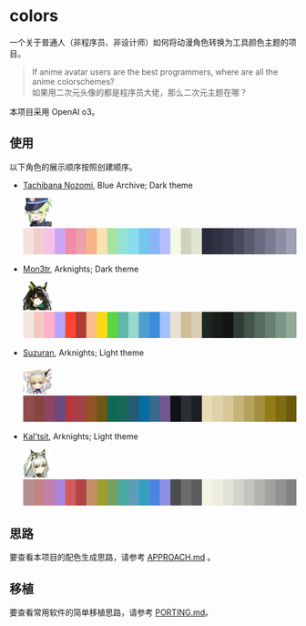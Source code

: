 # colors

一个关于普通人（非程序员、非设计师）如何将动漫角色转换为工具颜色主题的项目。

> If anime avatar users are the best programmers, where are all the anime colorschemes? \
> 如果用二次元头像的都是程序员大佬，那么二次元主题在哪？

本项目采用 OpenAI o3。

## 使用

以下角色的展示顺序按照创建顺序。

- [Tachibana Nozomi](<themes/nozomi_(blue_archive)/README.md>), Blue Archive; Dark theme

  [![nozomi-icon](<themes/nozomi_(blue_archive)/assets/icon.png>)![nozomi-strip.png](<themes/nozomi_(blue_archive)/assets/strip.png>)](<themes/nozomi_(blue_archive)/README.md>)

- [Mon3tr](<themes/mon3tr_(arknights)/README.md>), Arknights; Dark theme

  [![mon3tr-icon](<themes/mon3tr_(arknights)/assets/icon.png>)![mon3tr-strip.png](<themes/mon3tr_(arknights)/assets/strip.png>)](<themes/mon3tr_(arknights)/README.md>)

- [Suzuran](<themes/suzuran_(arknights)/README.md>), Arknights; Light theme

  [![suzuran-icon](<themes/suzuran_(arknights)/assets/icon.png>)![suzuran-strip.png](<themes/suzuran_(arknights)/assets/strip.png>)](<themes/suzuran_(arknights)/README.md>)

- [Kal'tsit](<themes/kal'tsit_(arknights)/README.md>), Arknights; Light theme

  [![kal'tsit-icon](<themes/kal'tsit_(arknights)/assets/icon.png>)![kal'tsit-strip.png](<themes/kal'tsit_(arknights)/assets/strip.png>)](<themes/kal'tsit_(arknights)/README.md>)

## 思路

要查看本项目的配色生成思路，请参考 [APPROACH.md](APPROACH.md) 。

## 移植

要查看常用软件的简单移植思路，请参考 [PORTING.md](PORTING.md)。
